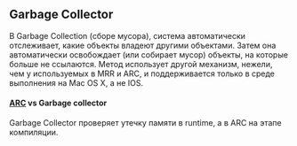 ## Garbage Collector

В Garbage Collection (сборе мусора), система автоматически отслеживает, какие объекты владеют другими объектами. Затем она автоматически освобождает (или собирает мусор) объекты, на которые больше не ссылаются. Метод использует другой механизм, нежели, чем у используемых в MRR и ARC, и поддерживается только в среде выполнения на Mac OS X, а не IOS.

#### [ARC](./ARC.md) vs Garbage collector 

Garbage Collector проверяет утечку памяти в runtime, а в ARC на этапе компиляции.







